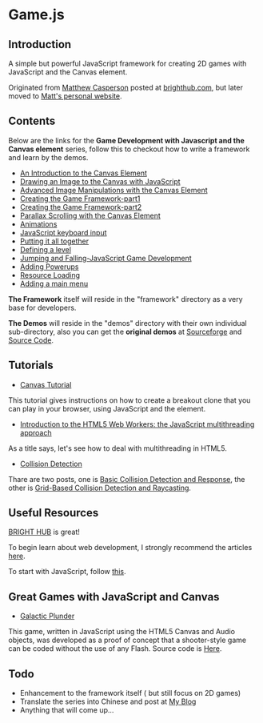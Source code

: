 Game.js
=======
## Introduction
A simple but powerful JavaScript framework for creating 2D games with JavaScript and the Canvas element.

Originated from [Matthew Casperson](https://twitter.com/mcasperson) posted at [brighthub.com](http://www.brighthub.com/hubfolio/matthew-casperson/blog/archive/2009/06/29/game-development-with-javascript-and-the-canvas-element.aspx), but later moved to [Matt's personal website](http://matthewcasperson.blogspot.com/2011/12/end-of-era.htm).

## Contents
Below are the links for the **Game Development with Javascript and the Canvas element** series, follow this to checkout how to write a framework and learn by the demos.

* [An Introduction to the Canvas Element](http://www.brighthub.com/internet/web-development/articles/38364.aspx)
* [Drawing an Image to the Canvas with JavaScript](http://www.brighthub.com/internet/web-development/articles/38744.aspx)
* [Advanced Image Manipulations with the Canvas Element](http://www.brighthub.com/internet/web-development/articles/39509.aspx)
* [Creating the Game Framework-part1](http://www.brighthub.com/internet/web-development/articles/40512.aspx)
* [Creating the Game Framework-part2](http://www.brighthub.com/internet/web-development/articles/40513.aspx)
* [Parallax Scrolling with the Canvas Element](http://www.brighthub.com/internet/web-development/articles/40511.aspx)
* [Animations](http://www.brighthub.com/internet/web-development/articles/40515.aspx)
* [JavaScript keyboard input](http://www.brighthub.com/internet/web-development/articles/40514.aspx)
* [Putting it all together](http://www.brighthub.com/internet/web-development/articles/40518.aspx)
* [Defining a level](http://www.brighthub.com/internet/web-development/articles/40517.aspx)
* [Jumping and Falling-JavaScript Game Development](http://www.brighthub.com/internet/web-development/articles/40516.aspx)
* [Adding Powerups](http://www.brighthub.com/internet/web-development/articles/40842.aspx)
* [Resource Loading](http://www.brighthub.com/internet/web-development/articles/41429.aspx)
* [Adding a main menu](http://www.brighthub.com/internet/web-development/articles/41536.aspx)

**The Framework** itself will reside in the "framework" directory as a very base for developers.

**The Demos** will reside in the "demos" directory with their own individual sub-directory, also you can get the **original demos** at [Sourceforge](http://webdemos.sourceforge.net/) and [Source Code](http://sourceforge.net/projects/webdemos/?source=navbar).

## Tutorials
*   [Canvas Tutorial](http://billmill.org/static/canvastutorial/index.html)

This tutorial gives instructions on how to create a breakout clone that you can play in your browser, using JavaScript and the <canvas> element.

*   [Introduction to the HTML5 Web Workers: the JavaScript multithreading approach](http://blogs.msdn.com/b/davrous/archive/2011/07/15/introduction-to-the-html5-web-workers-the-javascript-multithreading-approach.aspx)

As a title says, let's see how to deal with multithreading in HTML5.

*   [Collision Detection](http://www.metanetsoftware.com/technique.html)

Thare are two posts, one is [Basic Collision Detection and Response](http://www.metanetsoftware.com/technique.html), the other is [Grid-Based Collision Detection and Raycasting](http://www.metanetsoftware.com/technique.html).

## Useful Resources
[BRIGHT HUB](http://www.brighthub.com) is great!

To begin learn about web development, I strongly recommend the articles [here](www.brighthub.com/internet/web-development.aspx).

To start with JavaScript, follow [this](http://www.brighthub.com/internet/web-development/topics/javascript-help.aspx).

## Great Games with JavaScript and Canvas
*   [Galactic Plunder](http://dougx.net/plunder/plunder.html)

This game, written in JavaScript using the HTML5 Canvas and Audio objects, was developed as a proof of concept that a shooter-style game can be coded without the use of any Flash.  Source code is [Here](http://dougx.net/plunder/index.php#code).

## Todo
* Enhancement to the framework itself ( but still focus on 2D games)
* Translate the series into Chinese and post at [My Blog](http://www.hustcalm.me)
* Anything that will come up...
